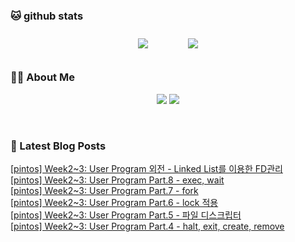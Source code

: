 
###  🐱 github stats  

<div id="main" align="center">
    <img src="https://github-readme-stats.vercel.app/api?username=Kojaewoong0504&count_private=true&show_icons=true&theme=tokyonight"
        style="height: auto; margin-left: 20px; margin-right: 20px; padding: 10px;"/>
    <img src="https://github-readme-stats.vercel.app/api/top-langs/?username=Kojaewoong0504&layout=compact"   
        style="height: auto; margin-left: 20px; margin-right: 20px; padding: 10px;"/>
</div>

###  💁‍♀️ About Me  
<p align="center">
    <a href="https://www.gowoong.com/"><img src="https://img.shields.io/badge/Blog-FF5722?style=flat-square&logo=Blogger&logoColor=white"/></a>
    <a href="mailto:jaewoong.ko0504@gmail.com"><img src="https://img.shields.io/badge/Gmail-d14836?style=flat-square&logo=Gmail&logoColor=white&link=ilovefran.ofm@gmail.com"/></a>
</p>

<br>

### 📕 Latest Blog Posts   

<a href ="https://www.gowoong.com/171"> [pintos] Week2~3: User Program 외전 - Linked List를 이용한 FD관리 </a> <br>
<a href ="https://www.gowoong.com/170"> [pintos] Week2~3: User Program Part.8 - exec, wait </a> <br>
<a href ="https://www.gowoong.com/169"> [pintos] Week2~3: User Program Part.7 - fork </a> <br>
<a href ="https://www.gowoong.com/168"> [pintos] Week2~3: User Program Part.6 - lock 적용 </a> <br>
<a href ="https://www.gowoong.com/167"> [pintos] Week2~3: User Program Part.5 - 파일 디스크립터 </a> <br>
<a href ="https://www.gowoong.com/166"> [pintos] Week2~3: User Program Part.4 - halt, exit, create, remove </a> <br>
